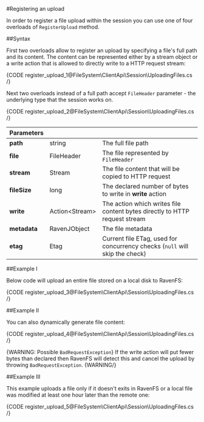 ﻿#Registering an upload

In order to register a file upload within the session you can use one of four overloads of `RegisterUpload` method.

##Syntax

First two overloads allow to register an upload by specifying a file's full path and its content. The content can be represented either by 
a stream object or a write action that is allowed to directly write to a HTTP request stream:

{CODE register_upload_1@FileSystem\ClientApi\Session\UploadingFiles.cs /}

Next two overloads instead of a full path accept `FileHeader` parameter - the underlying type that the session works on.

{CODE register_upload_2@FileSystem\ClientApi\Session\UploadingFiles.cs /}

| Parameters | | |
| ------------- | ------------- | ----- |
| **path** | string | The full file path |
| **file** | FileHeader | The file represented by `FileHeader` |
| **stream** | Stream | The file content that will be copied to HTTP request |
| **fileSize** | long | The declared number of bytes to write in **write** action |
| **write** | Action&lt;Stream&gt; | The action which writes file content bytes directly to HTTP request stream |
| **metadata** | RavenJObject | The file metadata |
| **etag** | Etag | Current file ETag, used for concurrency checks (`null` will skip the check) |

##Example I

Below code will upload an entire file stored on a local disk to RavenFS:

{CODE register_upload_3@FileSystem\ClientApi\Session\UploadingFiles.cs /}

##Example II

You can also dynamically generate file content:

{CODE register_upload_4@FileSystem\ClientApi\Session\UploadingFiles.cs /}

{WARNING: Possible `BadRequestException`}
If the write action will put fewer bytes than declared then RavenFS will detect this and cancel the upload by throwing `BadRequestException`.
{WARNING/}

##Example III

This example uploads a file only if it doesn't exits in RavenFS or a local file was modified at least one hour later than the remote one:

{CODE register_upload_5@FileSystem\ClientApi\Session\UploadingFiles.cs /}
